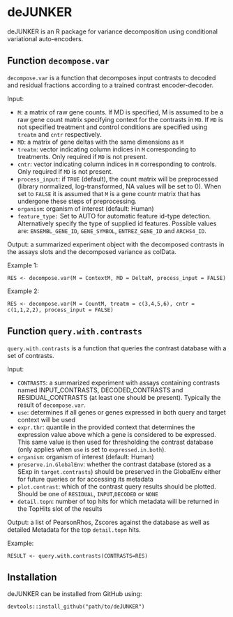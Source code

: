 # deJUNKER

deJUNKER is an R package for variance decomposition using conditional variational auto-encoders. 

## Function `decompose.var`
`decompose.var` is a function that decomposes input contrasts to decoded and residual fractions according to a trained contrast encoder-decoder.

Input:
- `M`: a matrix of raw gene counts. If MD is specified, M is assumed to be a raw gene count matrix specifying context for the contrasts in `MD`.
If `MD` is not specified treatment and control conditions are specified using `treatm` and `cntr` respectively.
- `MD`: a matrix of gene deltas with the same dimensions as `M`
- `treatm`: vector indicating column indices in `M` corresponding to treatments. Only required if `MD` is not present.
- `cntr`: vector indicating column indices in `M` corresponding to controls. Only required if `MD` is not present.
- `process_input`: if `TRUE` (default), the count matrix will be preprocessed (library normalized, log-transformed, NA values will be set to 0). When 
set to `FALSE` it is assumed that `M` is a gene countr matrix that has undergone these steps of preprocessing.
- `organism`: organism of interest (default: Human)
-  `feature_type:` Set to AUTO for automatic feature id-type detection. Alternatively specify the type of supplied id features. Possible values are:
`ENSEMBL_GENE_ID`, `GENE_SYMBOL`, `ENTREZ_GENE_ID` and `ARCHS4_ID`.

Output: a summarized experiment object with the decomposed contrasts in the assays slots and the decomposed variance as colData.

Example 1: 

`RES <- decompose.var(M = ContextM, MD = DeltaM, process_input = FALSE)`

Example 2: 

`RES <- decompose.var(M = CountM, treatm = c(3,4,5,6), cntr = c(1,1,2,2), process_input = FALSE)`


## Function `query.with.contrasts`

`query.with.contrasts` is a function that queries the contrast database with a set of contrasts.

Input: 
- `CONTRASTS`: a summarized experiment with assays containing contrasts named INPUT_CONTRASTS, DECODED_CONTRASTS and RESIDUAL_CONTRASTS (at least one should be present). Typically the result of `decompose.var`.
- `use`: determines if all genes or genes expressed in both query and target context will be used
- `expr.thr`: quantile in the provided context that determines the expression value above which a gene is considered to be expressed. 
 This same value is then used for thresholding the contrast database (only applies when `use` is set to `expressed.in.both`). 
- `organism`: organism of interest (default: Human)
- `preserve.in.GlobalEnv`: whether the contrast database (stored as a SExp in `target.contrasts`) should be preserved in the GlobalEnv either for future queries or for accessing its metadata
- `plot.contrast`: which of the contrast query results should be plotted. Should be one of `RESIDUAL`, `INPUT`,`DECODED` or `NONE`
- `detail.topn`: number of top hits for which metadata will be returned in the TopHits slot of the results

Output: a list of PearsonRhos, Zscores against the database as well as detailed Metadata for the top `detail.topn` hits.

Example: 

`RESULT <- query.with.contrasts(CONTRASTS=RES)`

## Installation

deJUNKER can be installed from GitHub using:

```
devtools::install_github("path/to/deJUNKER")
```









